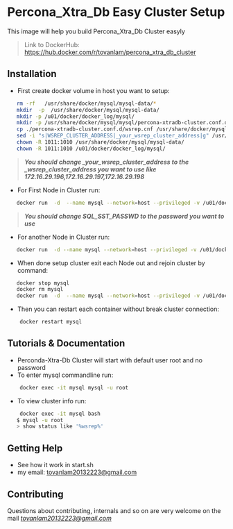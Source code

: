 # Percona_Xtra_Db Easy Cluster Setup


This image will help you build Percona_Xtra_Db Cluster easyly

> Link to DockerHub: https://hub.docker.com/r/tovanlam/percona_xtra_db_cluster


## Installation

 * First create docker volume in host you want to setup: 
 ```bash
	rm -rf   /usr/share/docker/mysql/mysql-data/*
	mkdir  -p  /usr/share/docker/mysql/mysql-data/
	mkdir -p /u01/docker/docker_log/mysql/
	mkdir -p /usr/share/docker/mysql/mysql/percona-xtradb-cluster.conf.d
	cp ./percona-xtradb-cluster.conf.d/wsrep.cnf /usr/share/docker/mysql/mysql/percona-xtradb-cluster.conf.d/
	sed -i "s|WSREP_CLUSTER_ADDRESS|_your_wsrep_cluster_address|g" /usr/share/docker/mysql/mysql/percona-xtradb-cluster.conf.d/wsrep.cnf
	chown -R 1011:1010 /usr/share/docker/mysql/mysql-data/
	chown -R 1011:1010 /u01/docker/docker_log/mysql/
```
> ***You should change _your_wsrep_cluster_address to the  _wsrep_cluster_address you want to use like 172.16.29.196,172.16.29.197,172.16.29.198***
 * For First Node in Cluster run:
 ```bash
	docker run  -d  --name mysql --network=host --privileged -v /u01/docker/docker_log/mysql:/var/log/      -v /usr/share/docker/:/usr/share/docker/    -u mysql -e PXC_START='BOOTSTRAP'   -e SQL_SST_USER="sstuser" -e SQL_SST_PASSWD="fPWOWrsMGLaBaP74iK57XoOyJy8aAEew"  tovanlam/percona_xtra_db_cluster
```
> ***You should change SQL_SST_PASSWD to the password you want to use***

 * For another Node in Cluster run:
 ```bash
	docker run  -d --name mysql --network=host --privileged -v /u01/docker/docker_log/mysql:/var/log/    -v /usr/share/docker/:/usr/share/docker/    -u mysql -e PXC_START='INIT_MYSQL_CLUSTER'   -e SQL_SST_USER="sstuser" -e SQL_SST_PASSWD="fPWOWrsMGLaBaP74iK57XoOyJy8aAEew"  tovanlam/percona_xtra_db_cluster
```
 * When done setup cluster exit each Node out and rejoin cluster by command:
 ```bash
	docker stop mysql
	docker rm mysql
	docker run  -d  --name mysql --network=host --privileged -v /u01/docker/docker_log/mysql:/var/log/  -v /usr/share/docker/mysql/mysql-data/:/var/lib/mysql:shared     -v /usr/share/docker/:/usr/share/docker/    -u mysql -e PXC_START='START_MYSQL'   -e SQL_SST_USER="sstuser" -e SQL_SST_PASSWD="fPWOWrsMGLaBaP74iK57XoOyJy8aAEew"  tovanlam/percona_xtra_db_cluster
 ```
  * Then you can restart each container without break cluster connection:
```bash
    docker restart mysql 
 ```
## Tutorials & Documentation
* Perconda-Xtra-Db Cluster will start with default user root and no password
*  To enter mysql commandline run:
```bash
	docker exec -it mysql mysql -u root 
```
* To view cluster info run:
 ```bash
	 docker exec -it mysql bash
 	$ mysql -u root 
 	> show status like '%wsrep%'
 ```
 

## Getting Help
 * See how it work in start.sh
 *  my email: tovanlam20132223@gmail.com


## Contributing

Questions about contributing, internals and so on are very welcome on the mail *tovanlam20132223@gmail.com*


